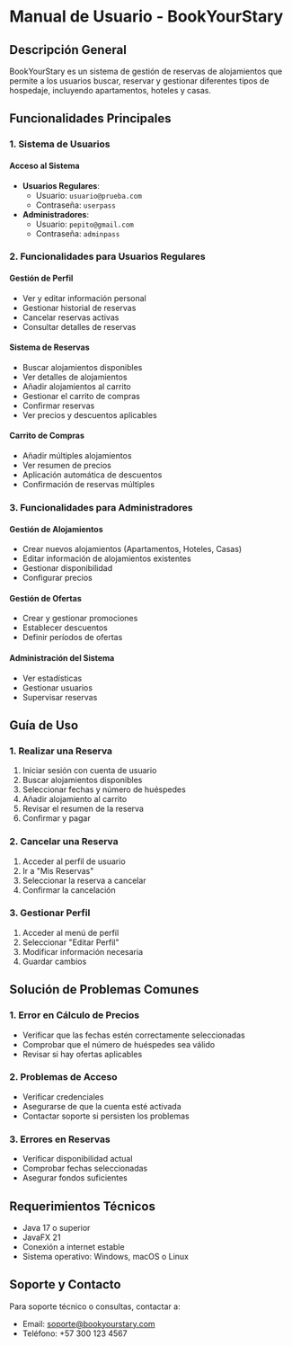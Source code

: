 # Manual de Usuario - BookYourStary

## Descripción General
BookYourStary es un sistema de gestión de reservas de alojamientos que permite a los usuarios buscar, reservar y gestionar diferentes tipos de hospedaje, incluyendo apartamentos, hoteles y casas.

## Funcionalidades Principales

### 1. Sistema de Usuarios

#### Acceso al Sistema
- **Usuarios Regulares**:
  - Usuario: `usuario@prueba.com`
  - Contraseña: `userpass`
- **Administradores**:
  - Usuario: `pepito@gmail.com`
  - Contraseña: `adminpass`

### 2. Funcionalidades para Usuarios Regulares

#### Gestión de Perfil
- Ver y editar información personal
- Gestionar historial de reservas
- Cancelar reservas activas
- Consultar detalles de reservas

#### Sistema de Reservas
- Buscar alojamientos disponibles
- Ver detalles de alojamientos
- Añadir alojamientos al carrito
- Gestionar el carrito de compras
- Confirmar reservas
- Ver precios y descuentos aplicables

#### Carrito de Compras
- Añadir múltiples alojamientos
- Ver resumen de precios
- Aplicación automática de descuentos
- Confirmación de reservas múltiples

### 3. Funcionalidades para Administradores

#### Gestión de Alojamientos
- Crear nuevos alojamientos (Apartamentos, Hoteles, Casas)
- Editar información de alojamientos existentes
- Gestionar disponibilidad
- Configurar precios

#### Gestión de Ofertas
- Crear y gestionar promociones
- Establecer descuentos
- Definir períodos de ofertas

#### Administración del Sistema
- Ver estadísticas
- Gestionar usuarios
- Supervisar reservas

## Guía de Uso

### 1. Realizar una Reserva
1. Iniciar sesión con cuenta de usuario
2. Buscar alojamientos disponibles
3. Seleccionar fechas y número de huéspedes
4. Añadir alojamiento al carrito
5. Revisar el resumen de la reserva
6. Confirmar y pagar

### 2. Cancelar una Reserva
1. Acceder al perfil de usuario
2. Ir a "Mis Reservas"
3. Seleccionar la reserva a cancelar
4. Confirmar la cancelación

### 3. Gestionar Perfil
1. Acceder al menú de perfil
2. Seleccionar "Editar Perfil"
3. Modificar información necesaria
4. Guardar cambios

## Solución de Problemas Comunes

### 1. Error en Cálculo de Precios
- Verificar que las fechas estén correctamente seleccionadas
- Comprobar que el número de huéspedes sea válido
- Revisar si hay ofertas aplicables

### 2. Problemas de Acceso
- Verificar credenciales
- Asegurarse de que la cuenta esté activada
- Contactar soporte si persisten los problemas

### 3. Errores en Reservas
- Verificar disponibilidad actual
- Comprobar fechas seleccionadas
- Asegurar fondos suficientes

## Requerimientos Técnicos
- Java 17 o superior
- JavaFX 21
- Conexión a internet estable
- Sistema operativo: Windows, macOS o Linux

## Soporte y Contacto
Para soporte técnico o consultas, contactar a:
- Email: soporte@bookyourstary.com
- Teléfono: +57 300 123 4567
